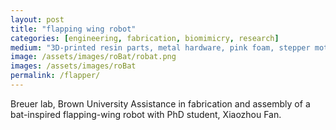 ```yaml
---
layout: post
title: "flapping wing robot"
categories: [engineering, fabrication, biomimicry, research]
medium: "3D-printed resin parts, metal hardware, pink foam, stepper motors"
image: /assets/images/roBat/robat.png
images: /assets/images/roBat
permalink: /flapper/
---
```


Breuer lab, Brown University 
Assistance in fabrication and assembly of a bat-inspired flapping-wing robot with PhD student, Xiaozhou Fan. 